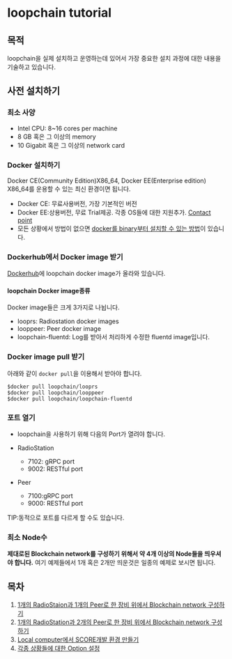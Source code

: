 loopchain tutorial
==================

목적
---
loopchain을 실제 설치하고 운영하는데 있어서 가장 중요한 설치 과정에 대한 내용을 기술하고 있습니다.

사전 설치하기
-------

### 최소 사양
* Intel CPU: 8~16 cores per machine
* 8 GB 혹은 그 이상의 memory
* 10 Gigabit 혹은 그 이상의 network card


### Docker 설치하기
Docker CE(Community Edition)X86_64, Docker EE(Enterprise edition) X86_64를 운용할 수 있는 최신 환경이면 됩니다.
* Docker CE: 무료사용버전, 가장 기본적인 버전
* Docker EE:상용버전, 무료 Trial제공. 각종 OS들에 대한 지원추가. [Contact point](https://goto.docker.com/contact-us.html)
* 모든 상황에서 방법이 없으면 [docker를 binary부터 설치할 수 있는 방법](https://docs.docker.com/engine/installation/linux/docker-ce/binaries/#install-static-binaries)이 있습니다.


### Dockerhub에서 Docker image 받기
[Dockerhub](https://hub.docker.com/u/loopchain/)에 loopchain docker image가 올라와 있습니다.

#### loopchain Docker image종류
Docker image들은 크게 3가지로 나뉩니다.
* looprs: Radiostation docker images
* looppeer: Peer docker image
* loopchain-fluentd: Log를 받아서 처리하게 수정한 fluentd image입니다.

### Docker image pull 받기
 아래와 같이 ```docker pull```을 이용해서 받아야 합니다. 
```
$docker pull loopchain/looprs
$docker pull loopchain/looppeer
$docker pull loopchain/loopchain-fluentd
```

### 포트 열기
* loopchain을 사용하기 위해 다음의 Port가 열려야 합니다.

* RadioStation
  - 7102: gRPC port
  - 9002: RESTful port

* Peer
  - 7100:gRPC port
  - 9000: RESTful port

TIP:동적으로 포트를 다르게 할 수도 있습니다.

### 최소 Node수
**제대로된 Blockchain network를 구성하기 위해서 약 4개 이상의 Node들을 띄우셔야 합니다.** 여기 예제들에서 1개 혹은 2개만 띄운것은 일종의 예제로 보시면 됩니다.


목차
-----

1. [1개의 RadioStaion과 1개의 Peer로 한 장비 위에서 Blockchain network 구성하기](step1/)
2. [1개의 RadioStation과 2개의 Peer로 한 장비 위에서 Blockchain network 구성하기](step2/)
3. [Local computer에서 SCORE개발 환경 만들기](step3/)
4. [각종 상황들에 대한 Option 설정](Configuration.md)
